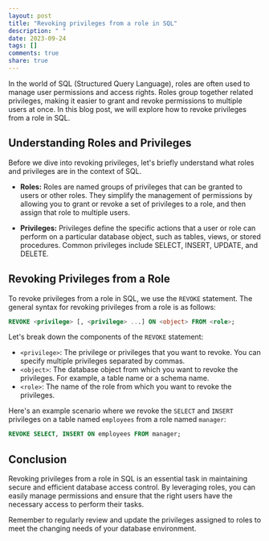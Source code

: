 ```yaml
---
layout: post
title: "Revoking privileges from a role in SQL"
description: " "
date: 2023-09-24
tags: []
comments: true
share: true
---
```


In the world of SQL (Structured Query Language), roles are often used to manage user permissions and access rights. Roles group together related privileges, making it easier to grant and revoke permissions to multiple users at once. In this blog post, we will explore how to revoke privileges from a role in SQL.

## Understanding Roles and Privileges

Before we dive into revoking privileges, let's briefly understand what roles and privileges are in the context of SQL.

- **Roles:** Roles are named groups of privileges that can be granted to users or other roles. They simplify the management of permissions by allowing you to grant or revoke a set of privileges to a role, and then assign that role to multiple users.

- **Privileges:** Privileges define the specific actions that a user or role can perform on a particular database object, such as tables, views, or stored procedures. Common privileges include SELECT, INSERT, UPDATE, and DELETE.

## Revoking Privileges from a Role

To revoke privileges from a role in SQL, we use the `REVOKE` statement. The general syntax for revoking privileges from a role is as follows:

```sql
REVOKE <privilege> [, <privilege> ...] ON <object> FROM <role>;
```

Let's break down the components of the `REVOKE` statement:

- `<privilege>`: The privilege or privileges that you want to revoke. You can specify multiple privileges separated by commas.
- `<object>`: The database object from which you want to revoke the privileges. For example, a table name or a schema name.
- `<role>`: The name of the role from which you want to revoke the privileges.

Here's an example scenario where we revoke the `SELECT` and `INSERT` privileges on a table named `employees` from a role named `manager`:

```sql
REVOKE SELECT, INSERT ON employees FROM manager;
```

## Conclusion

Revoking privileges from a role in SQL is an essential task in maintaining secure and efficient database access control. By leveraging roles, you can easily manage permissions and ensure that the right users have the necessary access to perform their tasks.

Remember to regularly review and update the privileges assigned to roles to meet the changing needs of your database environment.